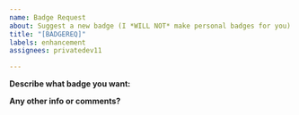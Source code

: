 ```yaml
---
name: Badge Request
about: Suggest a new badge (I *WILL NOT* make personal badges for you)
title: "[BADGEREQ]"
labels: enhancement
assignees: privatedev11

---
```


**Describe what badge you want:**

**Any other info or comments?**
